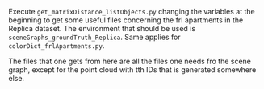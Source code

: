 Execute `get_matrixDistance_listObjects.py` changing the variables at the beginning to get some useful files concerning the frl apartments in the Replica dataset. The environment that should be used is `sceneGraphs_groundTruth_Replica`.
Same applies for `colorDict_frlApartments.py`.

The files that one gets from here are all the files one needs fro the scene graph, except for the point cloud with tth IDs that is generated somewhere else.